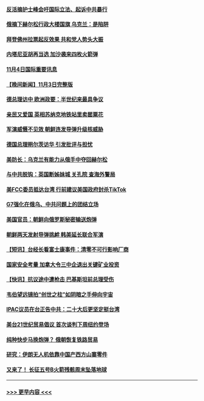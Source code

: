 #### [反活摘护士峰会吁国际立法、起诉中共暴行](../pages/prog202/a103567324.md?t=11042251) 
#### [俄摘下赫尔松行政大楼国旗 乌克兰：是陷阱](../pages/prog202/a103567249.md?t=11042251) 
#### [拜登佛州拉票起反效果 共和党人势头大振](../pages/prog202/a103567262.md?t=11042251) 
#### [内塔尼亚胡再当选 加沙袭来四枚火箭弹](../pages/prog202/a103567256.md?t=11042251) 
#### [11月4日国际重要讯息](../pages/prog202/a103567223.md?t=11042251) 
#### [【晚间新闻】11月3日完整版](../pages/prog202/a103566991.md?t=11042251) 
#### [德总理访中 欧洲政要：半世纪来最具争议](../pages/prog202/a103567003.md?t=11042251) 
#### [亲民又爱国 英相苏纳克地铁站里卖罂粟花](../pages/prog202/a103566875.md?t=11042251) 
#### [军演威慑不见效 朝鲜连发导弹升级核威胁](../pages/prog202/a103566880.md?t=11042251) 
#### [德国总理朔尔茨访华 引发批评与担忧](../pages/prog202/a103566837.md?t=11042251) 
#### [美防长：乌克兰有能力从俄手中夺回赫尔松](../pages/prog202/a103566780.md?t=11042251) 
#### [与中共脱钩：英国断姊妹城 关孔院 查海外警局](../pages/prog202/a103566771.md?t=11042251) 
#### [美FCC委员抵达台湾 行前建议美国政府封杀TikTok](../pages/prog202/a103566615.md?t=11042251) 
#### [G7强化在俄乌、中共问题上的团结立场](../pages/prog202/a103566658.md?t=11042251) 
#### [美国官员：朝鲜向俄罗斯秘密输送炮弹](../pages/prog202/a103566680.md?t=11042251) 
#### [朝鲜两天发射导弹挑衅 韩美延长联合军演](../pages/prog202/a103566676.md?t=11042251) 
#### [【短讯】台经长看富士康事件：清零不可行影响厂商](../pages/prog202/a103566668.md?t=11042251) 
#### [国家安全考量 加拿大令三中企退出关键矿业投资](../pages/prog202/a103566684.md?t=11042251) 
#### [【快讯】抗议途中遭枪击 巴基斯坦前总理受伤](../pages/prog202/a103566672.md?t=11042251) 
#### [韦伯望远镜拍“创世之柱”如阴暗之手伸向宇宙](../pages/prog202/a103566547.md?t=11042251) 
#### [IPAC议员在台正告中共：二十大后更坚定挺台湾](../pages/prog202/a103566686.md?t=11042251) 
#### [美台21世纪贸易倡议 首次谈判下周纽约登场](../pages/prog202/a103566524.md?t=11042251) 
#### [纯种快步马换炮弹？ 俄朝恢复铁路贸易](../pages/prog202/a103566444.md?t=11042251) 
#### [研究：伊朗无人机依靠中国产西方山寨零件](../pages/prog202/a103566455.md?t=11042251) 
#### [又来了！ 长征五号B火箭残骸周末坠落地球](../pages/prog202/a103566437.md?t=11042251) 

----
#### [ >>> 更早内容 <<< ](../indexes/prog202-earlier.md)
